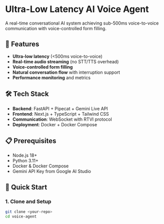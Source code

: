 # Ultra-Low Latency AI Voice Agent

A real-time conversational AI system achieving sub-500ms voice-to-voice communication with voice-controlled form filling.

## 🚀 Features

- **Ultra-low latency** (<500ms voice-to-voice)
- **Real-time audio streaming** (no STT/TTS overhead)
- **Voice-controlled form filling**
- **Natural conversation flow** with interruption support
- **Performance monitoring** and metrics

## 🛠️ Tech Stack

- **Backend**: FastAPI + Pipecat + Gemini Live API
- **Frontend**: Next.js + TypeScript + Tailwind CSS
- **Communication**: WebSocket with RTVI protocol
- **Deployment**: Docker + Docker Compose

## 📋 Prerequisites

- Node.js 18+
- Python 3.11+
- Docker & Docker Compose
- Gemini API Key from Google AI Studio

## 🚀 Quick Start

### 1. Clone and Setup

```bash
git clone <your-repo>
cd voice-agent